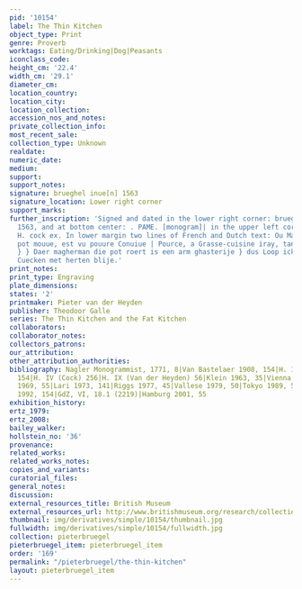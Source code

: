 ```yaml
---
pid: '10154'
label: The Thin Kitchen
object_type: Print
genre: Proverb
worktags: Eating/Drinking|Dog|Peasants
iconclass_code:
height_cm: '22.4'
width_cm: '29.1'
diameter_cm:
location_country:
location_city:
location_collection:
accession_nos_and_notes:
private_collection_info:
most_recent_sale:
collection_type: Unknown
realdate:
numeric_date:
medium:
support:
support_notes:
signature: brueghel inue[n] 1563
signature_location: Lower right corner
support_marks:
further_inscription: 'Signed and dated in the lower right corner: brueghel inue[n]
  1563, and at bottom center: . PAME. [monogram]| in the upper left corner the address:
  H. cock ex. In lower margin two lines of French and Dutch text: Ou Maigre-os Le
  pot mouue, est vu pouure Conuiue | Pource, a Grasse-cuisine iray, tant que ie viue
  } } Daer magherman die pot roert is een arm ghasterije } dus Loop ick nae de uette
  Cuecken met herten blije.'
print_notes:
print_type: Engraving
plate_dimensions:
states: '2'
printmaker: Pieter van der Heyden
publisher: Theodoor Galle
series: The Thin Kitchen and the Fat Kitchen
collaborators:
collaborator_notes:
collectors_patrons:
our_attribution:
other_attribution_authorities:
bibliography: Nagler Monogrammist, 1771, 8|Van Bastelaer 1908, 154|H. III (Bruegel)
  154|H. IV (Cock) 256|H. IX (Van der Heyden) 56|Klein 1963, 35|Vienna 1967-68, 66|Lebeer
  1969, 55|Lari 1973, 141|Riggs 1977, 45|Vallese 1979, 50|Tokyo 1989, 55|Gilchrist
  1992, 154|GdZ, VI, 18.1 (2219)|Hamburg 2001, 55
exhibition_history:
ertz_1979:
ertz_2008:
bailey_walker:
hollstein_no: '36'
provenance:
related_works:
related_works_notes:
copies_and_variants:
curatorial_files:
general_notes:
discussion:
external_resources_title: British Museum
external_resources_url: http://www.britishmuseum.org/research/collection_online/collection_object_details.aspx
thumbnail: img/derivatives/simple/10154/thumbnail.jpg
fullwidth: img/derivatives/simple/10154/fullwidth.jpg
collection: pieterbruegel
pieterbruegel_item: pieterbruegel_item
order: '169'
permalink: "/pieterbruegel/the-thin-kitchen"
layout: pieterbruegel_item
---
```

